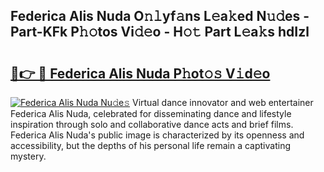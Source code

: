 ## Federica Alis Nuda O𝚗𝚕yf𝚊ns L𝚎a𝚔ed N𝚞𝚍es - Part-KFk P𝚑𝚘tos Vi𝚍𝚎o - H𝚘𝚝 Part L𝚎a𝚔s hdIzl

# <h2><a href="http://kff6t0t.oniu.top/?m=Federica+Alis+Nuda">🔗👉 🔴 Federica Alis Nuda P𝚑ot𝚘𝚜 V𝚒d𝚎o</a></h2>

[![Federica Alis Nuda Nu𝚍e𝚜](https://i.imgur.com/0qMVB7G.gif)](http://kff6t0t.oniu.top/?m=Federica+Alis+Nuda)
Virtual dance innovator and web entertainer Federica Alis Nuda, celebrated for disseminating dance and lifestyle inspiration through solo and collaborative dance acts and brief films. Federica Alis Nuda's public image is characterized by its openness and accessibility, but the depths of his personal life remain a captivating mystery.  
